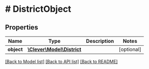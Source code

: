 # # DistrictObject

## Properties

Name | Type | Description | Notes
------------ | ------------- | ------------- | -------------
**object** | [**\Clever\Model\District**](District.md) |  | [optional]

[[Back to Model list]](../../README.md#models) [[Back to API list]](../../README.md#endpoints) [[Back to README]](../../README.md)
